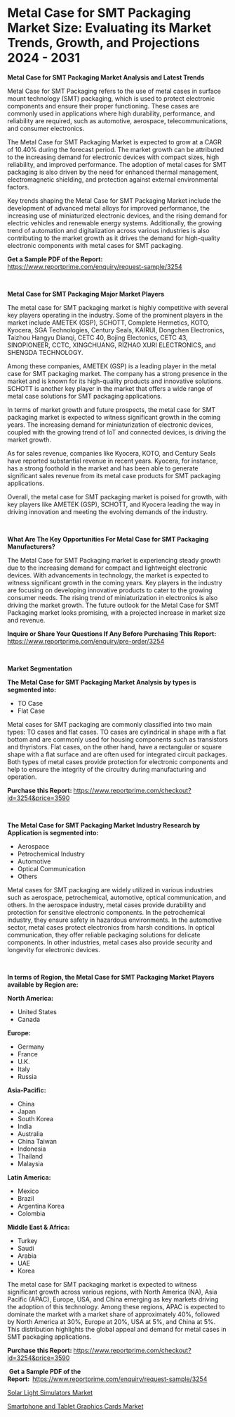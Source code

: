 <p><h1>Metal Case for SMT Packaging Market Size: Evaluating its Market Trends, Growth, and Projections 2024 - 2031</h1></p><p><strong>Metal Case for SMT Packaging Market Analysis and Latest Trends</strong></p>
<p><p>Metal Case for SMT Packaging refers to the use of metal cases in surface mount technology (SMT) packaging, which is used to protect electronic components and ensure their proper functioning. These cases are commonly used in applications where high durability, performance, and reliability are required, such as automotive, aerospace, telecommunications, and consumer electronics.</p><p>The Metal Case for SMT Packaging Market is expected to grow at a CAGR of 10.40% during the forecast period. The market growth can be attributed to the increasing demand for electronic devices with compact sizes, high reliability, and improved performance. The adoption of metal cases for SMT packaging is also driven by the need for enhanced thermal management, electromagnetic shielding, and protection against external environmental factors.</p><p>Key trends shaping the Metal Case for SMT Packaging Market include the development of advanced metal alloys for improved performance, the increasing use of miniaturized electronic devices, and the rising demand for electric vehicles and renewable energy systems. Additionally, the growing trend of automation and digitalization across various industries is also contributing to the market growth as it drives the demand for high-quality electronic components with metal cases for SMT packaging.</p></p>
<p><strong>Get a Sample PDF of the Report:&nbsp;</strong> <a href="https://www.reportprime.com/enquiry/request-sample/3254">https://www.reportprime.com/enquiry/request-sample/3254</a></p>
<p>&nbsp;</p>
<p><strong>Metal Case for SMT Packaging Major Market Players</strong></p>
<p><p>The metal case for SMT packaging market is highly competitive with several key players operating in the industry. Some of the prominent players in the market include AMETEK (GSP), SCHOTT, Complete Hermetics, KOTO, Kyocera, SGA Technologies, Century Seals, KAIRUI, Dongchen Electronics, Taizhou Hangyu Dianqi, CETC 40, Bojing Electonics, CETC 43, SINOPIONEER, CCTC, XINGCHUANG, RIZHAO XURI ELECTRONICS, and SHENGDA TECHNOLOGY.</p><p>Among these companies, AMETEK (GSP) is a leading player in the metal case for SMT packaging market. The company has a strong presence in the market and is known for its high-quality products and innovative solutions. SCHOTT is another key player in the market that offers a wide range of metal case solutions for SMT packaging applications.</p><p>In terms of market growth and future prospects, the metal case for SMT packaging market is expected to witness significant growth in the coming years. The increasing demand for miniaturization of electronic devices, coupled with the growing trend of IoT and connected devices, is driving the market growth.</p><p>As for sales revenue, companies like Kyocera, KOTO, and Century Seals have reported substantial revenue in recent years. Kyocera, for instance, has a strong foothold in the market and has been able to generate significant sales revenue from its metal case products for SMT packaging applications.</p><p>Overall, the metal case for SMT packaging market is poised for growth, with key players like AMETEK (GSP), SCHOTT, and Kyocera leading the way in driving innovation and meeting the evolving demands of the industry.</p></p>
<p>&nbsp;</p>
<p><strong>What Are The Key Opportunities For Metal Case for SMT Packaging Manufacturers?</strong></p>
<p><p>The Metal Case for SMT Packaging market is experiencing steady growth due to the increasing demand for compact and lightweight electronic devices. With advancements in technology, the market is expected to witness significant growth in the coming years. Key players in the industry are focusing on developing innovative products to cater to the growing consumer needs. The rising trend of miniaturization in electronics is also driving the market growth. The future outlook for the Metal Case for SMT Packaging market looks promising, with a projected increase in market size and revenue.</p></p>
<p><strong>Inquire or Share Your Questions If Any Before Purchasing This Report:</strong> <a href="https://www.reportprime.com/enquiry/pre-order/3254">https://www.reportprime.com/enquiry/pre-order/3254</a></p>
<p>&nbsp;</p>
<p><strong>Market Segmentation</strong></p>
<p><strong>The Metal Case for SMT Packaging Market Analysis by types is segmented into:</strong></p>
<p><ul><li>TO Case</li><li>Flat Case</li></ul></p>
<p><p>Metal cases for SMT packaging are commonly classified into two main types: TO cases and flat cases. TO cases are cylindrical in shape with a flat bottom and are commonly used for housing components such as transistors and thyristors. Flat cases, on the other hand, have a rectangular or square shape with a flat surface and are often used for integrated circuit packages. Both types of metal cases provide protection for electronic components and help to ensure the integrity of the circuitry during manufacturing and operation.</p></p>
<p><strong>Purchase this Report:&nbsp;</strong><a href="https://www.reportprime.com/checkout?id=3254&price=3590">https://www.reportprime.com/checkout?id=3254&price=3590</a></p>
<p>&nbsp;</p>
<p><strong>The Metal Case for SMT Packaging Market Industry Research by Application is segmented into:</strong></p>
<p><ul><li>Aerospace</li><li>Petrochemical Industry</li><li>Automotive</li><li>Optical Communication</li><li>Others</li></ul></p>
<p><p>Metal cases for SMT packaging are widely utilized in various industries such as aerospace, petrochemical, automotive, optical communication, and others. In the aerospace industry, metal cases provide durability and protection for sensitive electronic components. In the petrochemical industry, they ensure safety in hazardous environments. In the automotive sector, metal cases protect electronics from harsh conditions. In optical communication, they offer reliable packaging solutions for delicate components. In other industries, metal cases also provide security and longevity for electronic devices.</p></p>
<p>&nbsp;</p>
<p><strong>In terms of Region, the Metal Case for SMT Packaging Market Players available by Region are:</strong></p>
<p>
    <p> <strong> North America: </strong>
        <ul>
            <li>United States</li>
            <li>Canada</li>
        </ul>
        </p> 
    <p> <strong> Europe: </strong>
        <ul>
            <li>Germany</li>
            <li>France</li>
            <li>U.K.</li>
            <li>Italy</li>
            <li>Russia</li>
        </ul>
        </p> 
    <p> <strong> Asia-Pacific: </strong>
        <ul>
            <li>China</li>
            <li>Japan</li>
            <li>South Korea</li>
            <li>India</li>
            <li>Australia</li>
            <li>China Taiwan</li>
            <li>Indonesia</li>
            <li>Thailand</li>
            <li>Malaysia</li>
        </ul>
        </p> 
    <p> <strong> Latin America: </strong>
        <ul>
            <li>Mexico</li>
            <li>Brazil</li>
            <li>Argentina Korea</li>
            <li>Colombia</li>
        </ul>
        </p> 
    <p> <strong> Middle East & Africa: </strong>
        <ul>
            <li>Turkey</li>
            <li>Saudi</li>
            <li>Arabia</li>
            <li>UAE</li>
            <li>Korea</li>
        </ul>
    </p>
    </p>
<p><p>The metal case for SMT packaging market is expected to witness significant growth across various regions, with North America (NA), Asia Pacific (APAC), Europe, USA, and China emerging as key markets driving the adoption of this technology. Among these regions, APAC is expected to dominate the market with a market share of approximately 40%, followed by North America at 30%, Europe at 20%, USA at 5%, and China at 5%. This distribution highlights the global appeal and demand for metal cases in SMT packaging applications.</p></p>
<p><strong>Purchase this Report: </strong><a href="https://www.reportprime.com/checkout?id=3254&price=3590">https://www.reportprime.com/checkout?id=3254&price=3590</a></p>
<p>&nbsp;<strong>Get a Sample PDF of the Report:&nbsp;&nbsp;</strong><a href="https://www.reportprime.com/enquiry/request-sample/3254">https://www.reportprime.com/enquiry/request-sample/3254</a></p>
<p><strong></strong></p>
<p><p><a href="https://github.com/singletonthaxterkelliehr2df/Market-Research-Report-List-1/blob/main/solar-light-simulators-market.md">Solar Light Simulators Market</a></p><p><a href="https://github.com/kufem1/Market-Research-Report-List-2/blob/main/smartphone-and-tablet-graphics-cards-market.md">Smartphone and Tablet Graphics Cards Market</a></p></p>